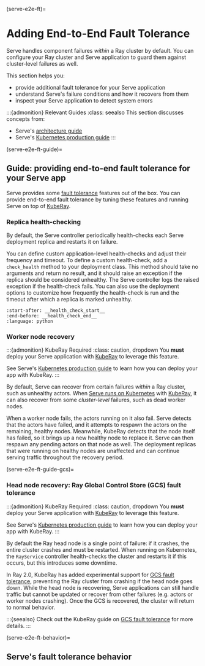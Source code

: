 (serve-e2e-ft)=
# Adding End-to-End Fault Tolerance

Serve handles component failures _within_ a Ray cluster by default. You can configure your Ray cluster and Serve application to guard them against cluster-level failures as well.

This section helps you:

* provide additional fault tolerance for your Serve application
* understand Serve's failure conditions and how it recovers from them
* inspect your Serve application to detect system errors

:::{admonition} Relevant Guides
:class: seealso
This section discusses concepts from:
* Serve's [architecture guide](serve-architecture)
* Serve's [Kubernetes production guide](serve-in-production-kubernetes)
:::

(serve-e2e-ft-guide)=
## Guide: providing end-to-end fault tolerance for your Serve app

Serve provides some [fault tolerance](serve-ft-detail) features out of the box. You can provide end-to-end fault tolerance by tuning these features and running Serve on top of [KubeRay].

### Replica health-checking

By default, the Serve controller periodically health-checks each Serve deployment replica and restarts it on failure.

You can define custom application-level health-checks and adjust their frequency and timeout.
To define a custom health-check, add a `check_health` method to your deployment class.
This method should take no arguments and return no result, and it should raise an exception if the replica should be considered unhealthy.
The Serve controller logs the raised exception if the health-check fails.
You can also use the deployment options to customize how frequently the health-check is run and the timeout after which a replica is marked unhealthy.

```{literalinclude} doc_code/fault_tolerance/replica_health_check.py
:start-after: __health_check_start__
:end-before: __health_check_end__
:language: python
```

### Worker node recovery

:::{admonition} KubeRay Required
:class: caution, dropdown
You **must** deploy your Serve application with [KubeRay] to leverage this feature.

See Serve's [Kubernetes production guide](serve-in-production-kubernetes) to learn how you can deploy your app with KubeRay.
:::

By default, Serve can recover from certain failures _within_ a Ray cluster, such as unhealthy actors. When [Serve runs on Kubernetes](serve-in-production-kubernetes) with [KubeRay], it can also recover from some _cluster-level_ failures, such as dead worker nodes.

When a worker node fails, the actors running on it also fail. Serve detects that the actors have failed, and it attempts to respawn the actors on the remaining, healthy nodes. Meanwhile, KubeRay detects that the node itself has failed, so it brings up a new healthy node to replace it. Serve can then respawn any pending actors on that node as well. The deployment replicas that were running on healthy nodes are unaffected and can continue serving traffic throughout the recovery period.

(serve-e2e-ft-guide-gcs)=
### Head node recovery: Ray Global Control Store (GCS) fault tolerance

:::{admonition} KubeRay Required
:class: caution, dropdown
You **must** deploy your Serve application with [KubeRay] to leverage this feature.

See Serve's [Kubernetes production guide](serve-in-production-kubernetes) to learn how you can deploy your app with KubeRay.
:::

By default the Ray head node is a single point of failure: if it crashes, the entire cluster crashes and must be restarted. When running on Kubernetes, the `RayService` controller health-checks the cluster and restarts it if this occurs, but this introduces some downtime.

In Ray 2.0, KubeRay has added experimental support for [GCS fault tolerance](https://ray-project.github.io/kuberay/guidance/gcs-ft/#ray-gcs-fault-tolerancegcs-ft-experimental), preventing the Ray cluster from crashing if the head node goes down.
While the head node is recovering, Serve applications can still handle traffic but cannot be updated or recover from other failures (e.g. actors or worker nodes crashing).
Once the GCS is recovered, the cluster will return to normal behavior.

:::{seealso}
Check out the KubeRay guide on [GCS fault tolerance](https://ray-project.github.io/kuberay/guidance/gcs-ft/#ray-gcs-fault-tolerancegcs-ft-experimental) for more details.
:::

(serve-e2e-ft-behavior)=
## Serve's fault tolerance behavior

[KubeRay]: https://ray-project.github.io/kuberay/